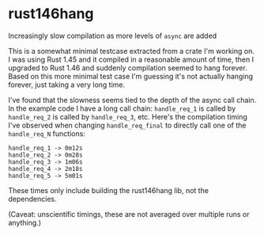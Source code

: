 # rust146hang

Increasingly slow compilation as more levels of `async` are added

This is a somewhat minimal testcase extracted from a crate I'm working on. I was using Rust 1.45 and it compiled in a reasonable amount of time, then I upgraded to Rust 1.46 and suddenly compilation seemed to hang forever. Based on this more minimal test case I'm guessing it's not actually hanging forever, just taking a very long time.

I've found that the slowness seems tied to the depth of the async call chain. In the example code I have a long call chain: `handle_req_1` is called by `handle_req_2` is called by `handle_req_3`, etc. Here's the compilation timing I've observed when changing `handle_req_final` to directly call one of the `handle_req_N` functions:

```
handle_req_1 -> 0m12s
handle_req_2 -> 0m28s
handle_req_3 -> 1m06s
handle_req_4 -> 2m18s
handle_req_5 -> 5m01s
```

These times only include building the rust146hang lib, not the dependencies.

(Caveat: unscientific timings, these are not averaged over multiple
runs or anything.)
